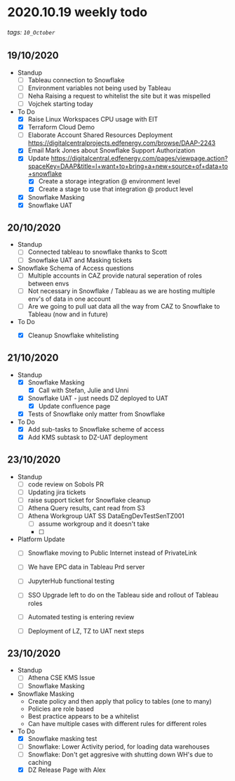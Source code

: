 # 2020.10.19 weekly todo
###### tags: `10_October`

## 19/10/2020
* Standup
    - [ ] Tableau connection to Snowflake
    - [ ] Environment variables not being used by Tableau
    - [ ] Neha Raising a request to whitelist the site but it was mispelled
    - [ ] Vojchek starting today

* To Do
    - [x] Raise Linux Workspaces CPU usage with EIT
    - [x] Terraform Cloud Demo
    - [ ] Elaborate Account Shared Resources Deployment https://digitalcentralprojects.edfenergy.com/browse/DAAP-2243
    - [x] Email Mark Jones about Snowflake Support Authorization
    - [x] Update https://digitalcentral.edfenergy.com/pages/viewpage.action?spaceKey=DAAP&title=I+want+to+bring+a+new+source+of+data+to+snowflake
        - [x] Create a storage integration @ environment level
        - [x] Create a stage to use that integration @ product level
    - [x] Snowflake Masking
    - [x] Snowflake UAT

## 20/10/2020
* Standup
    - [ ] Connected tableau to snowflake thanks to Scott
    - [ ] Snowflake UAT and Masking tickets

* Snowflake Schema of Access questions
    - [ ] Multiple accounts in CAZ provide natural seperation of roles between envs
    - [ ] Not necessary in Snowflake / Tableau as we are hosting multiple env's of data in one account
    - [ ] Are we going to pull uat data all the way from CAZ to Snowflake to Tableau (now and in future)

* To Do
    - [x] Cleanup Snowflake whitelisting


## 21/10/2020
* Standup
    - [x] Snowflake Masking
        - [x] Call with Stefan, Julie and Unni
    - [x] Snowflake UAT - just needs DZ deployed to UAT
        - [x] Update confluence page
    - [x] Tests of Snowflake only matter from Snowflake

* To Do
    - [x] Add sub-tasks to Snowflake scheme of access
    - [x] Add KMS subtask to DZ-UAT deployment

## 23/10/2020
* Standup
    - [ ] code review on Sobols PR
    - [ ] Updating jira tickets
    - [ ] raise support ticket for Snowflake cleanup
    - [ ] Athena Query results, cant read from S3
    - [ ] Athena Workgroup UAT SS DataEngDevTestSenTZ001
        - [ ] assume workgroup and it doesn't take
        - [ ] 
* Platform Update
    - [ ] Snowflake moving to Public Internet instead of PrivateLink
    - [ ] We have EPC data in Tableau Prd server
    - [ ] JupyterHub functional testing 
    - [ ] SSO Upgrade left to do on the Tableau side and rollout of Tableau roles
    - [ ] Automated testing is entering review
    - [ ] Deployment of LZ, TZ to UAT next steps


## 23/10/2020
* Standup
    - [ ] Athena CSE KMS Issue
    - [ ] Snowflake Masking
* Snowflake Masking
    * Create policy and then apply that policy to tables (one to many)
    * Policies are role based
    * Best practice appears to be a whitelist
    * Can have multiple cases with different rules for different roles
* To Do
    - [x] Snowflake masking test
    - [ ] Snowflake: Lower Activity period, for loading data warehouses
    - [ ] Snowflake: Don't get aggresive with shutting down WH's due to caching
    - [x] DZ Release Page with Alex

